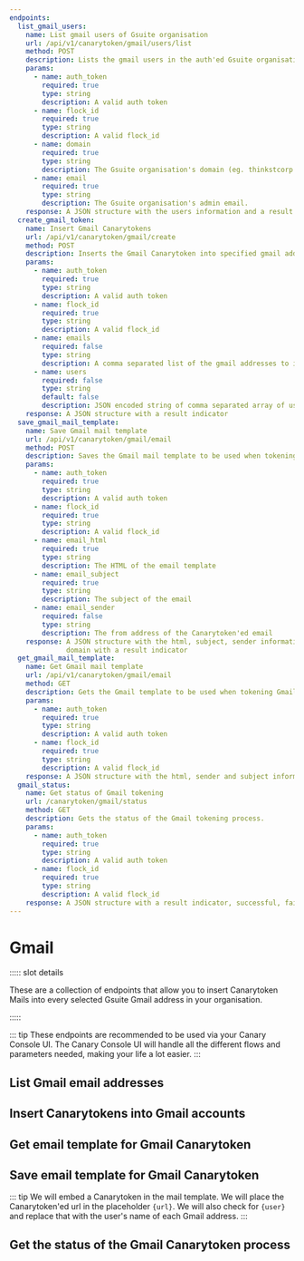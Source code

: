 ```yaml
---
endpoints:
  list_gmail_users:
    name: List gmail users of Gsuite organisation
    url: /api/v1/canarytoken/gmail/users/list
    method: POST
    description: Lists the gmail users in the auth'ed Gsuite organisation.
    params:
      - name: auth_token
        required: true
        type: string
        description: A valid auth token
      - name: flock_id
        required: true
        type: string
        description: A valid flock_id
      - name: domain
        required: true
        type: string
        description: The Gsuite organisation's domain (eg. thinkstcorp.om)
      - name: email
        required: true
        type: string
        description: The Gsuite organisation's admin email.
    response: A JSON structure with the users information and a result indicator
  create_gmail_token:
    name: Insert Gmail Canarytokens
    url: /api/v1/canarytoken/gmail/create
    method: POST
    description: Inserts the Gmail Canarytoken into specified gmail addresses.
    params:
      - name: auth_token
        required: true
        type: string
        description: A valid auth token
      - name: flock_id
        required: true
        type: string
        description: A valid flock_id
      - name: emails
        required: false
        type: string
        description: A comma separated list of the gmail addresses to insert the Canarytoken into.
      - name: users
        required: false
        type: string
        default: false
        description: JSON encoded string of comma separated array of user objects i.e. [{'email':'jay@thinkst.com', 'name':'jay'}, ..]
    response: A JSON structure with a result indicator
  save_gmail_mail_template:
    name: Save Gmail mail template
    url: /api/v1/canarytoken/gmail/email
    method: POST
    description: Saves the Gmail mail template to be used when tokening Gmail mailboxes.
    params:
      - name: auth_token
        required: true
        type: string
        description: A valid auth token
      - name: flock_id
        required: true
        type: string
        description: A valid flock_id
      - name: email_html
        required: true
        type: string
        description: The HTML of the email template
      - name: email_subject
        required: true
        type: string
        description: The subject of the email
      - name: email_sender
        required: false
        type: string
        description: The from address of the Canarytoken'ed email
    response: A JSON structure with the html, subject, sender information and the used gsuite organisation
              domain with a result indicator
  get_gmail_mail_template:
    name: Get Gmail mail template
    url: /api/v1/canarytoken/gmail/email
    method: GET
    description: Gets the Gmail template to be used when tokening Gmail mailboxes.
    params:
      - name: auth_token
        required: true
        type: string
        description: A valid auth token
      - name: flock_id
        required: true
        type: string
        description: A valid flock_id
    response: A JSON structure with the html, sender and subject information with a result indicator
  gmail_status:
    name: Get status of Gmail tokening
    url: /canarytoken/gmail/status
    method: GET
    description: Gets the status of the Gmail tokening process.
    params:
      - name: auth_token
        required: true
        type: string
        description: A valid auth token
      - name: flock_id
        required: true
        type: string
        description: A valid flock_id
    response: A JSON structure with a result indicator, successful, failed and total users.
---
```


# Gmail

<APIEndpoints :endpoints="$page.frontmatter.endpoints" :path="$page.regularPath">

::::: slot details

These are a collection of endpoints that allow you to insert Canarytoken Mails into every selected Gsuite Gmail address in your organisation.

:::::

</APIEndpoints>

::: tip
These endpoints are recommended to be used via your Canary Console UI. The Canary Console UI will handle all the different
flows and parameters needed, making your life a lot easier.
:::

## List Gmail email addresses

<APIDetails :endpoint="$page.frontmatter.endpoints.list_gmail_users"></APIDetails>

## Insert Canarytokens into Gmail accounts

<APIDetails :endpoint="$page.frontmatter.endpoints.create_gmail_token"></APIDetails>

## Get email template for Gmail Canarytoken

<APIDetails :endpoint="$page.frontmatter.endpoints.get_gmail_mail_template"></APIDetails>

## Save email template for Gmail Canarytoken

<APIDetails :endpoint="$page.frontmatter.endpoints.save_gmail_mail_template"></APIDetails>

::: tip
We will embed a Canarytoken in the mail template. We will place the Canarytoken'ed url in the
placeholder `{url}`. We will also check for `{user}` and replace that with the user's name of
each Gmail address.
:::

## Get the status of the Gmail Canarytoken process

<APIDetails :endpoint="$page.frontmatter.endpoints.gmail_status"></APIDetails>
